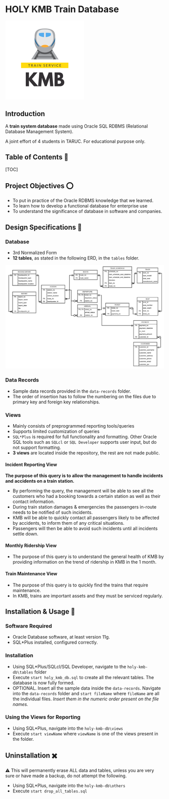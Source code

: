 # HOLY KMB Train Database

<img src="others/kmb-white-logo.png" alt="kmb-white-logo" style="zoom:50%;" />

## Introduction

A **train system database** made using Oracle SQL RDBMS (Relational Database Management System).

A joint effort of 4 students in TARUC. For educational purpose only.

## Table of Contents :bookmark_tabs:

[TOC]

## Project Objectives :o:

- To put in practice of the Oracle RDBMS knowledge that we learned.
- To learn how to develop a functional database for enterprise use
- To understand the significance of database in software and companies.

## Design Specifications :page_facing_up:

### Database

- 3rd Normalized Form
- **12 tables**, as stated in the following ERD, in the `tables` folder.

![HOLY KMB TRAIN ERD](others/holy-kmb-erd.png)

### Data Records

- Sample data records provided in the `data-records` folder. 
- The order of insertion has to follow the numbering on the files due to primary key and foreign key relationships.

### Views

- Mainly consists of preprogrammed reporting tools/queries
- Supports limited customization of queries
- `SQL*Plus` is required for full functionality and formatting. Other Oracle SQL tools such as `SQLcl` or `SQL Developer` supports user input, but do not support formatting.
- **3 views** are located inside the repository, the rest are not made public.

#### Incident Reporting View

**The purpose of this query is to allow the management to handle incidents and**
**accidents on a train station.** 

- By performing the query, the management will be able to see all
  the customers who had a booking towards a certain station as well as their contact information.
- During train station damages &amp; emergencies the passengers in-route needs to be notified of such incidents. 
- KMB will be able to quickly contact all passengers likely to be affected by accidents, to inform them of any critical situations.
- Passengers will then be able to avoid such incidents until all incidents settle down.

#### Monthly Ridership View

- The purpose of this query is to understand the general health of KMB by providing information on the trend of ridership in KMB in the 1 month.

#### Train Maintenance View

- The purpose of this query is to quickly find the trains that require maintenance.
- In KMB, trains are important assets and they must be serviced regularly.

## Installation & Usage :wrench:

### Software Required

- Oracle Database software, at least version 11g.
- SQL*Plus installed, configured correctly.

### Installation

- Using SQL*Plus/SQLcl/SQL Developer, navigate to the `holy-kmb-db\tables` folder
- Execute `start holy_kmb_db.sql` to create all the relevant tables. The database is now fully formed.
- OPTIONAL. Insert all the sample data inside the `data-records`. Navigate into the `data-records` folder and `start fileName` where `fileName` are all the individual files. *Insert them in the numeric order present on the file names.*

### Using the Views for Reporting

- Using SQL*Plus, navigate into the `holy-kmb-db\views`
- Execute `start viewName` where `viewName` is one of the views present in the folder.

## Uninstallation :heavy_multiplication_x:

:warning: This will permanently erase ALL data and tables, unless you are very sure or have made a backup, do not attempt the following.

- Using SQL*Plus, navigate into the `holy-kmb-db\others`
- Execute `start drop_all_tables.sql`

